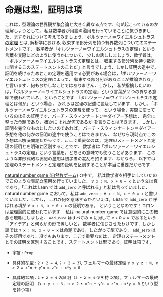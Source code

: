 <!-- # Propositions are types, proofs are terms. -->
# 命題は型，証明は項

<!-- This is where the world of type theory seriously diverges from the way things are set up in set theory, and also the way things were set up in my brain up until three years ago. In trying to understand what was going on here, I even realised that mathematicians take some liberties with their language here. Before we start, consider this. The [Bolzano-Weierstrass theorem](https://en.wikipedia.org/wiki/Bolzano%E2%80%93Weierstrass_theorem) is some statement in analysis about a bounded sequence having a convergent subsequence. I want to talk a little bit about how mathematicians use the phrase “Bolzano-Weierstrass theorem” in practice. A mathematician would say that the Bolzano-Weierstrass theorem is this statement about sequences having convergent subsequences. But if they are in the middle of a proof and need to apply it in order to continue with their proof, they say “by the Bolzano-Weierstrass theorem we deduce that there’s a convergent subsequence”. Nothing seems at all funny about any of this. But what I want to point out is that mathematicians are using the phrase “the Bolzano-Weierstrass theorem” in two different ways. When they say what it is, they are referring to the statement of the theorem. But when they say they’re using the Bolzano Weierstrass theorem, what they are actually using is its proof. The Birch and Swinnerton-Dyer conjecture is a perfectly well-formed true/false statement, you can certainly [say what it is](https://www.claymath.org/millennium-problems/birch-and-swinnerton-dyer-conjecture). But you can’t use the Birch and Swinnerton-Dyer conjecture in the middle of a proof of something else if you want your proof to be complete, because at the time of writing the conjecture is an unsolved problem. Making a clear distinction between the statement of a theorem, and the proof of a theorem, is important here. A mathematician might use the phrase “the Bolzano-Weierstrass theorem” to mean either concept. This informal abuse of notation can confuse beginners, because in the below it’s really important to be able to distinguish between a theorem statement, and a theorem proof; they are two very different things. -->

これは，型理論の世界観が集合論と大きく異なる点です．何が起こっているのか理解しようとして，
私は数学者が用語の濫用を行っていることに気づきました．まずそれについて考えてみましょう．
[ボルツァーノ＝ワイエルシュトラスの定理](https://en.wikipedia.org/wiki/Bolzano%E2%80%93Weierstrass_theorem)
とは, 解析学における, 収束する部分列を持つ有界数列についてのステートメントです．
数学者が「ボルツァーノ＝ワイエルシュトラスの定理」という言葉を実際にどのように使うかについて，
少しお話ししましょう．数学者は，「ボルツァーノ＝ワイエルシュトラスの定理とは，
収束する部分列を持つ数列に関するこのステートメントのことだ」と言うでしょう．しかし証明の途中で，
証明を続けるためにこの定理を適用する必要がある場合は，「ボルツァーノ＝ワイエルシュトラスの定理によって，
収束する部分列があることが推論される」と言います．何もおかしなことではありません．しかし，
私が指摘したいのは，「ボルツァーノ＝ワイエルシュトラスの定理」という言葉が２つの異なる意味で使われている，
ということです．「ボルツァーノ＝ワイエルシュトラスの定理とは何か」という場合，
かれらは定理の記述に言及しています．しかし，「ボルツァーノ＝ワイエルシュトラスの定理を使って」
という場合，実際に使っているのはその証明です．バーチ・スウィンナートン＝ダイアー予想は，
完全に整った命題であり，
確かに [それが何であるか](https://www.claymath.org/millennium-problems/birch-and-swinnerton-dyer-conjecture)
を言うことはできます．
しかし，証明を完全なものにしたいのであれば，
バーチ・スウィンナートン＝ダイアー予想を他の何かの証明の途中で使うことはできません．
なぜなら現時点でこの予想は未解決問題だからです．ここで重要なのは，
定理のステートメントと定理の証明とを明確に区別することです．
数学者は「ボルツァーノ＝ワイエルシュトラスの定理」という言葉を，どちらの意味でも使うことがあります．
このような非形式的な表記の濫用は初学者の混乱を招きます．なぜなら，
以下では定理のステートメントと定理の証明を区別することが本当に重要だからです．

<!-- In the [natural number game](http://wwwf.imperial.ac.uk/~buzzard/xena/natural_number_game/), I use this abuse of notation because I am trying to communicate to mathematicians. The statement `∀ x : ℕ, x + 0 = x` is a true statement, and I say things like “this is called `add_zero` in Lean”. In the natural number game I write statements such as `add_zero : ∀ x : ℕ, x + 0 = x`. But what this means is that the term called `add_zero` in Lean is a proof of `∀ x : ℕ, x + 0 = x`! The colon is being used in the type theory way. I am intentionally vague about this concept in the natural number game. I let mathematicians believe that `add_zero` is somehow equal to the “idea” that $x+0=x$ for all $x$. But what is going on under the hood is that `∀ x : ℕ, x + 0 = x` is a Proposition, which is a type, and `add_zero` is its proof, which is a term. Making a clear distinction between the statement of a theorem, and its proof, is important here. The statements are the types, the proofs are the terms. -->

[natural number game (自然数ゲーム)](http://wwwf.imperial.ac.uk/~buzzard/xena/natural_number_game/) の中で，
私は数学者を相手にしていたのでこのような表記の濫用を行っていました．
`∀ x : ℕ, x + 0 = x` という文は真であり，「これは Lean では `add_zero` と呼ばれる」と私は言っていました．
natural number game において，私は `add_zero : ∀ x : ℕ, x + 0 = x` と書いていました．しかし，
これが何を意味するかといえば，Lean で `add_zero` と呼ばれる項が `∀ x : ℕ, x + 0 = x` の証明である，
ということなのです！コロンは型理論的に使われています．
私は natural number game では意図的にこの概念を曖昧にしました．
`add_zero` はすべての $x$ に対して $x + 0 = x$ であるという「アイデア」と何らかの形で等しいと，
数学者に信じさせたわけです．しかし裏では `∀ x : ℕ, x + 0 = x` は命題であり，したがって型であり，
`add_zero` はその証明であり，項でもあります．ここで重要なのは，
定理のステートメントとその証明を区別することです．ステートメントは型であり，証明は項です．

<!-- * Universe: `Prop` -->
* 宇宙 : `Prop`
<!-- * Examples of types: `2 + 2 = 4`, `2 + 2 = 37`, the statement of Fermat’s Last Theorem — `∀ x y z : ℕ, n > 2 ∧ x^n + y^n = z^n → x*y = 0`. -->
* 具体的な型 : `2 + 2 = 4`, `2 + 2 = 37`, フェルマーの最終定理 `∀ x y z : ℕ, n > 2 ∧ x^n + y^n = z^n → x*y = 0`
<!-- * Examples of terms: the proof that `2 + 2 = 4` (a term of type `2 + 2 = 4`), the proof of Fermat’s Last Theorem (a term of type `∀ x y z : ℕ, n > 2 ∧ x^n + y^n = z^n → x*y = 0`) -->
* 具体的な項 : `2 + 2 = 4` の証明（`2 + 2 = 4` 型を持つ項），フェルマーの最終定理の証明
  （`∀ x y z : ℕ, n > 2 ∧ x^n + y^n = z^n → x*y = 0` という型を持つ項）